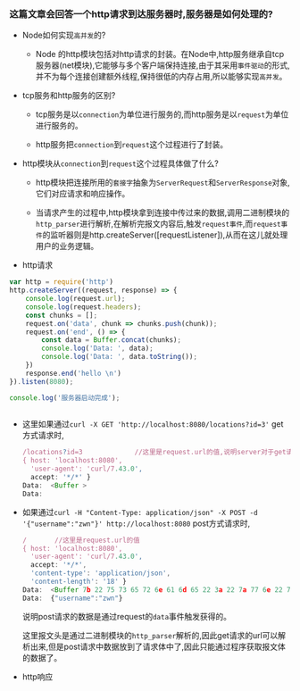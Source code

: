 ### 这篇文章会回答一个http请求到达服务器时,服务器是如何处理的?

* Node如何实现`高并发`的?

  * Node 的http模块包括对http请求的封装。在Node中,http服务继承自tcp服务器(net模块),它能够与多个客户端保持连接,由于其采用`事件驱动`的形式,并不为每个连接创建额外线程,保持很低的内存占用,所以能够实现`高并发`。

* tcp服务和http服务的区别?

  * tcp服务是以`connection`为单位进行服务的,而http服务是以`request`为单位进行服务的。

  * http服务把`connection`到`request`这个过程进行了封装。

* http模块从`connection`到`request`这个过程具体做了什么?

  * http模块把连接所用的`套接字`抽象为`ServerRequest`和`ServerResponse`对象,它们对应请求和响应操作。

  * 当请求产生的过程中,http模块拿到连接中传过来的数据,调用二进制模块的`http_parser`进行解析,在解析完报文内容后,触发`request事件`,而`request事件`的监听器则是http.createServer([requestListener]),从而在这儿就处理用户的业务逻辑。

* http请求

```js
var http = require('http')
http.createServer((request, response) => {
	console.log(request.url);
	console.log(request.headers);
	const chunks = [];
	request.on('data', chunk => chunks.push(chunk));
	request.on('end', () => {
		const data = Buffer.concat(chunks);
		console.log('Data: ', data);
		console.log('Data: ', data.toString());
	})
	response.end('hello \n')
}).listen(8080);

console.log('服务器启动完成');
  
```
  * 这里如果通过`curl -X GET 'http://localhost:8080/locations?id=3'` get 方式请求时,

	```js
	/locations?id=3				//这里是request.url的值,说明server对于get请求的参数回直接从url中获取。
	{ host: 'localhost:8080',
	  'user-agent': 'curl/7.43.0',
	  accept: '*/*' }
	Data:  <Buffer >
	Data:
	```
  * 如果通过`curl -H "Content-Type: application/json" -X POST -d '{"username":"zwn"}' http://localhost:8080` post方式请求时,

	```js
	/		//这里是request.url的值
	{ host: 'localhost:8080',
	  'user-agent': 'curl/7.43.0',
	  accept: '*/*',
	  'content-type': 'application/json',
	  'content-length': '18' }
	Data:  <Buffer 7b 22 75 73 65 72 6e 61 6d 65 22 3a 22 7a 77 6e 22 7d>
	Data:  {"username":"zwn"}

	```
	说明post请求的数据是通过request的`data`事件触发获得的。

	这里报文头是通过二进制模块的`http_parser`解析的,因此get请求的url可以解析出来,但是post请求中数据放到了请求体中了,因此只能通过程序获取报文体的数据了。

* http响应

















